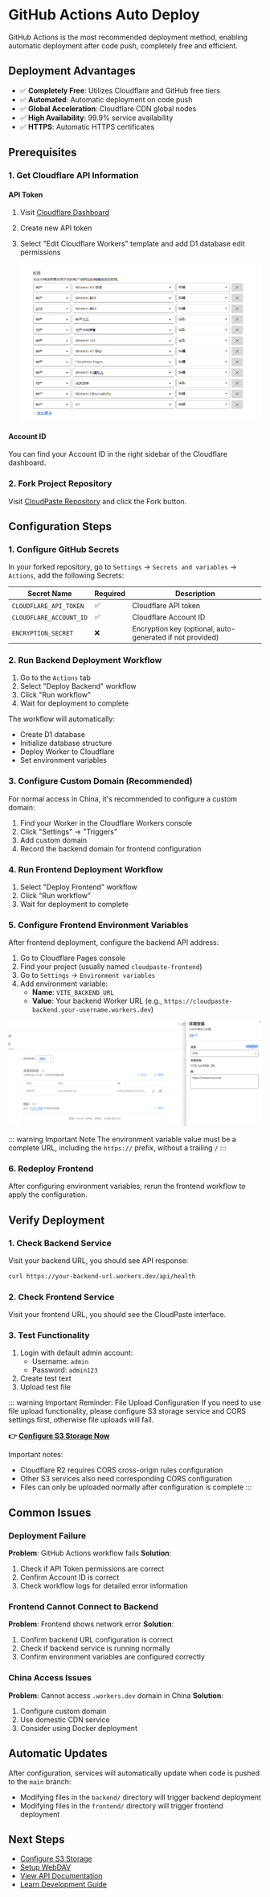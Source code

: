# GitHub Actions Auto Deploy

GitHub Actions is the most recommended deployment method, enabling automatic deployment after code push, completely free and efficient.

## Deployment Advantages

- ✅ **Completely Free**: Utilizes Cloudflare and GitHub free tiers
- ✅ **Automated**: Automatic deployment on code push
- ✅ **Global Acceleration**: Cloudflare CDN global nodes
- ✅ **High Availability**: 99.9% service availability
- ✅ **HTTPS**: Automatic HTTPS certificates

## Prerequisites

### 1. Get Cloudflare API Information

#### API Token

1. Visit [Cloudflare Dashboard](https://dash.cloudflare.com/profile/api-tokens)
2. Create new API token
3. Select "Edit Cloudflare Workers" template and add D1 database edit permissions

   ![D1](/images/guide/D1.png)

#### Account ID

You can find your Account ID in the right sidebar of the Cloudflare dashboard.

### 2. Fork Project Repository

Visit [CloudPaste Repository](https://github.com/ling-drag0n/CloudPaste) and click the Fork button.

## Configuration Steps

### 1. Configure GitHub Secrets

In your forked repository, go to `Settings` → `Secrets and variables` → `Actions`, add the following Secrets:

| Secret Name             | Required | Description                                               |
| ----------------------- | -------- | --------------------------------------------------------- |
| `CLOUDFLARE_API_TOKEN`  | ✅       | Cloudflare API token                                      |
| `CLOUDFLARE_ACCOUNT_ID` | ✅       | Cloudflare Account ID                                     |
| `ENCRYPTION_SECRET`     | ❌       | Encryption key (optional, auto-generated if not provided) |

### 2. Run Backend Deployment Workflow

1. Go to the `Actions` tab
2. Select "Deploy Backend" workflow
3. Click "Run workflow"
4. Wait for deployment to complete

The workflow will automatically:

- Create D1 database
- Initialize database structure
- Deploy Worker to Cloudflare
- Set environment variables

### 3. Configure Custom Domain (Recommended)

For normal access in China, it's recommended to configure a custom domain:

1. Find your Worker in the Cloudflare Workers console
2. Click "Settings" → "Triggers"
3. Add custom domain
4. Record the backend domain for frontend configuration

### 4. Run Frontend Deployment Workflow

1. Select "Deploy Frontend" workflow
2. Click "Run workflow"
3. Wait for deployment to complete

### 5. Configure Frontend Environment Variables

After frontend deployment, configure the backend API address:

1. Go to Cloudflare Pages console
2. Find your project (usually named `cloudpaste-frontend`)
3. Go to `Settings` → `Environment variables`
4. Add environment variable:
   - **Name**: `VITE_BACKEND_URL`
   - **Value**: Your backend Worker URL (e.g., `https://cloudpaste-backend.your-username.workers.dev`)

![page1](/images/guide/test-1.png)

::: warning Important Note
The environment variable value must be a complete URL, including the `https://` prefix, without a trailing `/`
:::

### 6. Redeploy Frontend

After configuring environment variables, rerun the frontend workflow to apply the configuration.

## Verify Deployment

### 1. Check Backend Service

Visit your backend URL, you should see API response:

```bash
curl https://your-backend-url.workers.dev/api/health
```

### 2. Check Frontend Service

Visit your frontend URL, you should see the CloudPaste interface.

### 3. Test Functionality

1. Login with default admin account:
   - Username: `admin`
   - Password: `admin123`
2. Create test text
3. Upload test file

::: warning Important Reminder: File Upload Configuration
If you need to use file upload functionality, please configure S3 storage service and CORS settings first, otherwise file uploads will fail.

**👉 [Configure S3 Storage Now](/en/guide/s3-config)**

Important notes:

- Cloudflare R2 requires CORS cross-origin rules configuration
- Other S3 services also need corresponding CORS configuration
- Files can only be uploaded normally after configuration is complete
  :::

## Common Issues

### Deployment Failure

**Problem**: GitHub Actions workflow fails
**Solution**:

1. Check if API Token permissions are correct
2. Confirm Account ID is correct
3. Check workflow logs for detailed error information

### Frontend Cannot Connect to Backend

**Problem**: Frontend shows network error
**Solution**:

1. Confirm backend URL configuration is correct
2. Check if backend service is running normally
3. Confirm environment variables are configured correctly

### China Access Issues

**Problem**: Cannot access `.workers.dev` domain in China
**Solution**:

1. Configure custom domain
2. Use domestic CDN service
3. Consider using Docker deployment

## Automatic Updates

After configuration, services will automatically update when code is pushed to the `main` branch:

- Modifying files in the `backend/` directory will trigger backend deployment
- Modifying files in the `frontend/` directory will trigger frontend deployment

## Next Steps

- [Configure S3 Storage](/en/guide/s3-config)
- [Setup WebDAV](/en/guide/webdav)
- [View API Documentation](/en/api/)
- [Learn Development Guide](/en/development/)

